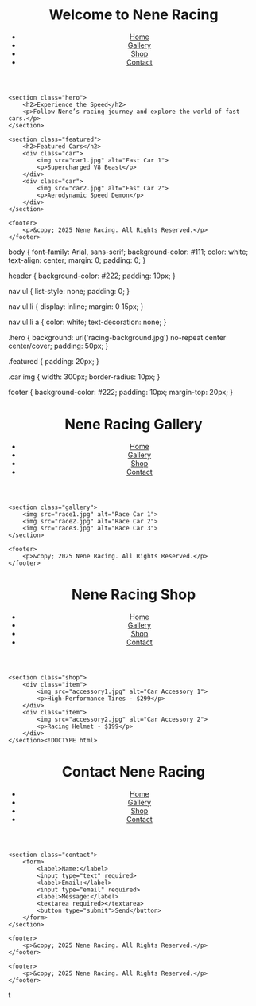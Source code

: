 <!DOCTYPE html>
<html lang="en">
<head>
    <meta charset="UTF-8">
    <meta name="viewport" content="width=device-width, initial-scale=1.0">
    <title>Nene Racing</title>
    <link rel="stylesheet" href="style.css">
</head>
<body>
    <header>
        <h1>Welcome to Nene Racing</h1>
        <nav>
            <ul>
                <li><a href="index.html">Home</a></li>
                <li><a href="gallery.html">Gallery</a></li>
                <li><a href="shop.html">Shop</a></li>
                <li><a href="contact.html">Contact</a></li>
            </ul>
        </nav>
    </header>

    <section class="hero">
        <h2>Experience the Speed</h2>
        <p>Follow Nene’s racing journey and explore the world of fast cars.</p>
    </section>

    <section class="featured">
        <h2>Featured Cars</h2>
        <div class="car">
            <img src="car1.jpg" alt="Fast Car 1">
            <p>Supercharged V8 Beast</p>
        </div>
        <div class="car">
            <img src="car2.jpg" alt="Fast Car 2">
            <p>Aerodynamic Speed Demon</p>
        </div>
    </section>

    <footer>
        <p>&copy; 2025 Nene Racing. All Rights Reserved.</p>
    </footer>
</body>
</html>body {
    font-family: Arial, sans-serif;
    background-color: #111;
    color: white;
    text-align: center;
    margin: 0;
    padding: 0;
}

header {
    background-color: #222;
    padding: 10px;
}

nav ul {
    list-style: none;
    padding: 0;
}

nav ul li {
    display: inline;
    margin: 0 15px;
}

nav ul li a {
    color: white;
    text-decoration: none;
}

.hero {
    background: url('racing-background.jpg') no-repeat center center/cover;
    padding: 50px;
}

.featured {
    padding: 20px;
}

.car img {
    width: 300px;
    border-radius: 10px;
}

footer {
    background-color: #222;
    padding: 10px;
    margin-top: 20px;
}<!DOCTYPE html>
<html lang="en">
<head>
    <meta charset="UTF-8">
    <meta name="viewport" content="width=device-width, initial-scale=1.0">
    <title>Gallery - Nene Racing</title>
    <link rel="stylesheet" href="style.css">
</head>
<body>
    <header>
        <h1>Nene Racing Gallery</h1>
        <nav>
            <ul>
                <li><a href="index.html">Home</a></li>
                <li><a href="gallery.html">Gallery</a></li>
                <li><a href="shop.html">Shop</a></li>
                <li><a href="contact.html">Contact</a></li>
            </ul>
        </nav>
    </header>

    <section class="gallery">
        <img src="race1.jpg" alt="Race Car 1">
        <img src="race2.jpg" alt="Race Car 2">
        <img src="race3.jpg" alt="Race Car 3">
    </section>

    <footer>
        <p>&copy; 2025 Nene Racing. All Rights Reserved.</p>
    </footer>
</body>
</html><!DOCTYPE html>
<html lang="en">
<head>
    <meta charset="UTF-8">
    <meta name="viewport" content="width=device-width, initial-scale=1.0">
    <title>Shop - Nene Racing</title>
    <link rel="stylesheet" href="style.css">
</head>
<body>
    <header>
        <h1>Nene Racing Shop</h1>
        <nav>
            <ul>
                <li><a href="index.html">Home</a></li>
                <li><a href="gallery.html">Gallery</a></li>
                <li><a href="shop.html">Shop</a></li>
                <li><a href="contact.html">Contact</a></li>
            </ul>
        </nav>
    </header>

    <section class="shop">
        <div class="item">
            <img src="accessory1.jpg" alt="Car Accessory 1">
            <p>High-Performance Tires - $299</p>
        </div>
        <div class="item">
            <img src="accessory2.jpg" alt="Car Accessory 2">
            <p>Racing Helmet - $199</p>
        </div>
    </section><!DOCTYPE html>
<html lang="en">
<head>
    <meta charset="UTF-8">
    <meta name="viewport" content="width=device-width, initial-scale=1.0">
    <title>Contact - Nene Racing</title>
    <link rel="stylesheet" href="style.css">
</head>
<body>
    <header>
        <h1>Contact Nene Racing</h1>
        <nav>
            <ul>
                <li><a href="index.html">Home</a></li>
                <li><a href="gallery.html">Gallery</a></li>
                <li><a href="shop.html">Shop</a></li>
                <li><a href="contact.html">Contact</a></li>
            </ul>
        </nav>
    </header>

    <section class="contact">
        <form>
            <label>Name:</label>
            <input type="text" required>
            <label>Email:</label>
            <input type="email" required>
            <label>Message:</label>
            <textarea required></textarea>
            <button type="submit">Send</button>
        </form>
    </section>

    <footer>
        <p>&copy; 2025 Nene Racing. All Rights Reserved.</p>
    </footer>
</body>
</html>

    <footer>
        <p>&copy; 2025 Nene Racing. All Rights Reserved.</p>
    </footer>
</body>
</html>t
